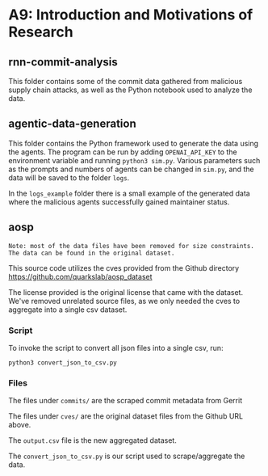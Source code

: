 # A9: Introduction and Motivations of Research

## rnn-commit-analysis

This folder contains some of the commit data gathered from malicious supply chain attacks, as well as the Python notebook used to analyze the data.

## agentic-data-generation

This folder contains the Python framework used to generate the data using the agents. The program can be run by adding `OPENAI_API_KEY` to the environment variable and running `python3 sim.py`. Various parameters such as the prompts and numbers of agents can be changed in `sim.py`, and the data will be saved to the folder `logs`.

In the `logs_example` folder there is a small example of the generated data where the malicious agents successfully gained maintainer status.

## aosp

```
Note: most of the data files have been removed for size constraints. The data can be found in the original dataset.
```

This source code utilizes the cves provided from the Github directory
https://github.com/quarkslab/aosp_dataset

The license provided is the original license that came with the dataset.
We've removed unrelated source files, as we only needed the cves to aggregate into a single csv dataset.

### Script

To invoke the script to convert all json files into a single csv, run:

`python3 convert_json_to_csv.py`

### Files

The files under `commits/` are the scraped commit metadata from Gerrit

The files under `cves/` are the original dataset files from the Github URL above.

The `output.csv` file is the new aggregated dataset.

The `convert_json_to_csv.py` is our script used to scrape/aggregate the data.
